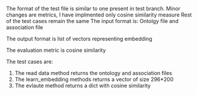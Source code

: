 The format of the test file is similar to one present in test branch. Minor changes are metrics, I have implmented only cosine similarity measure
Rest of the test cases remain the same
The input format is:
Ontolgy file and association file

The output format is list of vectors representing embedding

The evaluation metric is cosine similarity

The test cases are:

1. The read data method returns the ontology and association files
2. The learn_embedding methods returns a vector of size 296*200
3. The evlaute method returns a dict with cosine similarity

